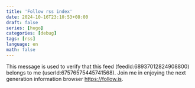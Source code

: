 ```yaml
---
title: 'Follow rss index'
date: 2024-10-16T23:10:53+08:00
draft: false
series: [hugo]
categories: [debug]
tags: [rss]
language: en
math: false
---
```




This message is used to verify that this feed (feedId:68937012824908800) belongs to me (userId:67576575445741568). Join me in enjoying the next generation information browser https://follow.is.
